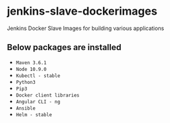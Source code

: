 # jenkins-slave-dockerimages
Jenkins Docker Slave Images for building various applications 

## Below packages are installed 

- `Maven 3.6.1`
- `Node 10.9.0`
- `Kubectl - stable`
- `Python3`
- `Pip3`
- `Docker client libraries`
- `Angular CLI - ng`
- `Ansible`
- `Helm - stable`
